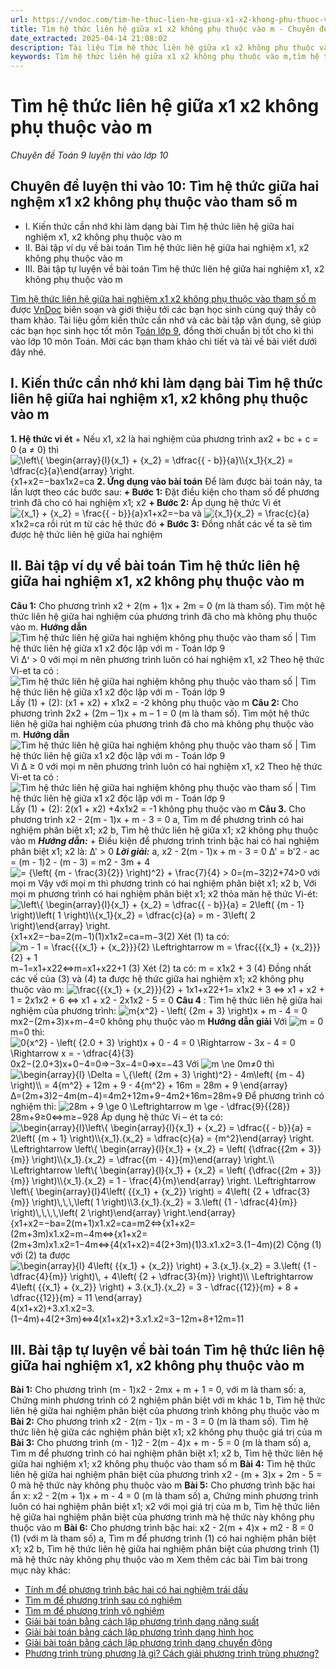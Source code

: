 ```yaml
---
url: https://vndoc.com/tim-he-thuc-lien-he-giua-x1-x2-khong-phu-thuoc-vao-m-200984
title: Tìm hệ thức liên hệ giữa x1 x2 không phụ thuộc vào m - Chuyên đề Toán 9 luyện thi vào lớp 10 - VnDoc.com
date_extracted: 2025-04-14 21:08:02
description: Tài liệu Tìm hệ thức liên hệ giữa x1 x2 không phụ thuộc vào m do VnDoc biên soạn giúp các bạn học sinh ôn tập, củng cố thêm kiến thức để làm tốt đề tuyển sinh lớp 10 môn Toán sắp tới.
keywords: Tìm hệ thức liên hệ giữa x1 x2 không phụ thuộc vào m,tìm hệ thức liên hệ x1 x2 không phụ thuộc m,tìm biểu thức liên hệ giữa x1 và x2 không phụ thuộc vào m,đề thi tuyển sinh lớp 10,đề tuyển sinh lớp 10 môn toán,toán 9,chuyên đề toán 9,tìm hệ thức liên hệ giữa x và y không phụ thuộc vào m,hệ thức liên hệ là gì
---
```


# Tìm hệ thức liên hệ giữa x1 x2 không phụ thuộc vào m
 _Chuyên đề Toán 9 luyện thi vào lớp 10_
## Chuyên đề luyện thi vào 10: Tìm hệ thức giữa hai nghệm x1 x2 không phụ thuộc vào tham số m
  * I. Kiến thức cần nhớ khi làm dạng bài Tìm hệ thức liên hệ giữa hai nghiệm x1, x2 không phụ thuộc vào m
  * II. Bài tập ví dụ về bài toán Tìm hệ thức liên hệ giữa hai nghiệm x1, x2 không phụ thuộc vào m
  * III. Bài tập tự luyện về bài toán Tìm hệ thức liên hệ giữa hai nghiệm x1, x2 không phụ thuộc vào m

[Tìm hệ thức liên hệ giữa hai nghiệm x1 x2 không phụ thuộc vào tham số m](<https://vndoc.com/tim-he-thuc-lien-he-giua-x1-x2-khong-phu-thuoc-vao-m-200984>) được [VnDoc](<https://vndoc.com/>) biên soạn và giới thiệu tới các bạn học sinh cùng quý thầy cô tham khảo. Tài liệu gồm kiến thức cần nhớ và các bài tập vận dụng, sẽ giúp các bạn học sinh học tốt môn T[oán lớp 9](<https://vndoc.com/toan-lop9>), đồng thời chuẩn bị tốt cho kì thi vào lớp 10 môn Toán. Mời các bạn tham khảo chi tiết và tải về bài viết dưới đây nhé.
## I. Kiến thức cần nhớ khi làm dạng bài Tìm hệ thức liên hệ giữa hai nghiệm x1, x2 không phụ thuộc vào m
**1\. Hệ thức vi ét**
\+ Nếu x1, x2 là hai nghiệm của phương trình ax2 \+ bc + c = 0 \(a ≠ 0\) thì
![\\left\\{ \\begin{array}{l}{x_1} + {x_2} = \\dfrac{{ - b}}{a}\\\\{x_1}{x_2} = \\dfrac{c}{a}\\end{array} \\right.](https://i.vdoc.vn/data/image/blank.png)\{x1+x2=−bax1x2=ca
**2\. Ứng dụng vào bài toán**
Để làm được bài toán này, ta lần lượt theo các bước sau:
**\+ Bước 1:** Đặt điều kiện cho tham số để phương trình đã cho có hai nghiệm x1; x2
**\+ Bước 2:** Áp dụng hệ thức Vi ét ![{x_1} + {x_2} = \\frac{{ - b}}{a}](https://i.vdoc.vn/data/image/blank.png)x1+x2=−ba và ![{x_1}{x_2} = \\frac{c}{a}](https://i.vdoc.vn/data/image/blank.png)x1x2=ca rồi rút m từ các hệ thức đó
**\+ Bước 3:** Đồng nhất các vế ta sẽ tìm được hệ thức liên hệ giữa hai nghiệm
## II. Bài tập ví dụ về bài toán Tìm hệ thức liên hệ giữa hai nghiệm x1, x2 không phụ thuộc vào m
**Câu 1:** Cho phương trình x2 \+ 2\(m + 1\)x + 2m = 0 \(m là tham số\). Tìm một hệ thức liên hệ giữa hai nghiệm của phương trình đã cho mà không phụ thuộc vào m.
**Hướng dẫn**
![Tìm hệ thức liên hệ giữa hai nghiệm không phụ thuộc vào tham số | Tìm hệ thức liên hệ giữa x1 x2 độc lập với m - Toán lớp 9](https://i.vdoc.vn/data/image/2023/03/22/tim-he-thuc-lien-he-giua-hai-nghiem-khong-phu-thuoc-vao-tham-so-a06.png)
Vì ∆ꞌ > 0 với mọi m nên phương trình luôn có hai nghiệm x1, x2
Theo hệ thức Vi-et ta có :
![Tìm hệ thức liên hệ giữa hai nghiệm không phụ thuộc vào tham số | Tìm hệ thức liên hệ giữa x1 x2 độc lập với m - Toán lớp 9](https://i.vdoc.vn/data/image/2023/03/22/tim-he-thuc-lien-he-giua-hai-nghiem-khong-phu-thuoc-vao-tham-so-a07.png)
Lấy \(1\) + \(2\): \(x1 \+ x2\) + x1x2 = -2 không phụ thuộc vào m
**Câu 2:** Cho phương trình 2x2 \+ \(2m – 1\)x + m – 1 = 0 \(m là tham số\). Tìm một hệ thức liên hệ giữa hai nghiệm của phương trình đã cho mà không phụ thuộc vào m.
**Hướng dẫn**
![Tìm hệ thức liên hệ giữa hai nghiệm không phụ thuộc vào tham số | Tìm hệ thức liên hệ giữa x1 x2 độc lập với m - Toán lớp 9](https://i.vdoc.vn/data/image/2023/03/22/tim-he-thuc-lien-he-giua-hai-nghiem-khong-phu-thuoc-vao-tham-so-a08.png)
Vì ∆ ≥ 0 với mọi m nên phương trình luôn có hai nghiệm x1, x2
Theo hệ thức Vi-et ta có :
![Tìm hệ thức liên hệ giữa hai nghiệm không phụ thuộc vào tham số | Tìm hệ thức liên hệ giữa x1 x2 độc lập với m - Toán lớp 9](https://i.vdoc.vn/data/image/2023/03/22/tim-he-thuc-lien-he-giua-hai-nghiem-khong-phu-thuoc-vao-tham-so-a09.png)
Lấy \(1\) + \(2\): 2\(x1 \+ x2\) +4x1x2 = -1 không phụ thuộc vào m
**Câu 3.** Cho phương trình x2 \- 2\(m - 1\)x + m - 3 = 0
a, Tìm m để phương trình có hai nghiệm phân biệt x1; x2
b, Tìm hệ thức liên hệ giữa x1; x2 không phụ thuộc vào m
 _**Hướng dẫn:**_
\+ Điều kiện để phương trình trình bậc hai có hai nghiệm phân biệt x1; x2 là: ∆' > 0
 _**Lời giải:**_
a, x2 \- 2\(m - 1\)x + m - 3 = 0
∆' = b'2 \- ac = \(m - 1\)2 \- \(m - 3\) = m2 \- 3m + 4 ![= {\\left\( {m - \\frac{3}{2}} \\right\)^2} + \\frac{7}{4} > 0](https://i.vdoc.vn/data/image/blank.png)=\(m−32\)2+74>0 với mọi m
Vậy với mọi m thì phương trình có hai nghiệm phân biệt x1; x2
b, Với mọi m phương trình có hai nghiệm phân biệt x1; x2 thỏa mãn hệ thức Vi-ét:
![\\left\\{ \\begin{array}{l}{x_1} + {x_2} = \\dfrac{{ - b}}{a} = 2\\left\( {m - 1} \\right\)\\left\( 1 \\right\)\\\\{x_1}{x_2} = \\dfrac{c}{a} = m - 3\\left\( 2 \\right\)\\end{array} \\right.](https://i.vdoc.vn/data/image/blank.png)\{x1+x2=−ba=2\(m−1\)\(1\)x1x2=ca=m−3\(2\)
Xét \(1\) ta có: ![m - 1 = \\frac{{{x_1} + {x_2}}}{2} \\Leftrightarrow m = \\frac{{{x_1} + {x_2}}}{2} + 1](https://i.vdoc.vn/data/image/blank.png)m−1=x1+x22⇔m=x1+x22+1 \(3\)
Xét \(2\) ta có: m = x1x2 \+ 3 \(4\)
Đồng nhất các vế của \(3\) và \(4\) ta được hệ thức giữa hai nghiệm x1; x2 không phụ thuộc vào m:
![\\frac{{{x_1} + {x_2}}}{2} + 1](https://i.vdoc.vn/data/image/blank.png)x1+x22+1= x1x2 \+ 3 ⇔ x1 \+ x2 \+ 1 = 2x1x2 \+ 6 ⇔ x1 \+ x2 \- 2x1x2 \- 5 = 0
**Câu 4** : Tìm hệ thức liên hệ giữa hai nghiệm của phương trình:
![m{x^2} - \\left\( {2m + 3} \\right\)x + m - 4 = 0](https://i.vdoc.vn/data/image/blank.png)mx2−\(2m+3\)x+m−4=0 không phụ thuộc vào m
**Hướng dẫn giải**
Với ![m = 0](https://i.vdoc.vn/data/image/blank.png)m=0 thì: ![0{x^2} - \\left\( {2.0 + 3} \\right\)x + 0 - 4 = 0 \\Rightarrow  - 3x - 4 = 0 \\Rightarrow x =  - \\dfrac{4}{3}](https://i.vdoc.vn/data/image/blank.png)0x2−\(2.0+3\)x+0−4=0⇒−3x−4=0⇒x=−43
Với ![m \\ne 0](https://i.vdoc.vn/data/image/blank.png)m≠0 thì ![\\begin{array}{l}
\\Delta  = \\,{\\left\( {2m + 3} \\right\)^2} - 4m\\left\( {m - 4} \\right\)\\\\
 = 4{m^2} + 12m + 9 - 4{m^2} + 16m = 28m + 9
\\end{array}](https://i.vdoc.vn/data/image/blank.png)Δ=\(2m+3\)2−4m\(m−4\)=4m2+12m+9−4m2+16m=28m+9
Để phương trình có nghiệm thì:
![28m + 9 \\ge 0 \\Leftrightarrow m \\ge  - \\dfrac{9}{{28}}](https://i.vdoc.vn/data/image/blank.png)28m+9≥0⇔m≥−928
Áp dụng hệ thức Vi – ét ta có:
![\\begin{array}{l}\\left\\{ \\begin{array}{l}{x_1} + {x_2} = \\dfrac{{ - b}}{a} = 2\\left\( {m + 1} \\right\)\\\\{x_1}.{x_2} = \\dfrac{c}{a} = {m^2}\\end{array} \\right. \\Leftrightarrow \\left\\{ \\begin{array}{l}{x_1} + {x_2} = \\left\( {\\dfrac{{2m + 3}}{m}} \\right\)\\\\{x_1}.{x_2} = \\dfrac{{m - 4}}{m}\\end{array} \\right.\\\\ \\Leftrightarrow \\left\\{ \\begin{array}{l}{x_1} + {x_2} = \\left\( {\\dfrac{{2m + 3}}{m}} \\right\)\\\\{x_1}.{x_2} = 1 - \\frac{4}{m}\\end{array} \\right. \\Leftrightarrow \\left\\{ \\begin{array}{l}4\\left\( {{x_1} + {x_2}} \\right\) = 4\\left\( {2 + \\dfrac{3}{m}} \\right\)\\,\\,\\,\\left\( 1 \\right\)\\\\3.{x_1}.{x_2} = 3.\\left\( {1 - \\dfrac{4}{m}} \\right\)\\,\\,\\,\\,\\left\( 2 \\right\)\\end{array} \\right.\\end{array}](https://i.vdoc.vn/data/image/blank.png)\{x1+x2=−ba=2\(m+1\)x1.x2=ca=m2⇔\{x1+x2=\(2m+3m\)x1.x2=m−4m⇔\{x1+x2=\(2m+3m\)x1.x2=1−4m⇔\{4\(x1+x2\)=4\(2+3m\)\(1\)3.x1.x2=3.\(1−4m\)\(2\)
Cộng \(1\) với \(2\) ta được
![\\begin{array}{l}
4\\left\( {{x_1} + {x_2}} \\right\) + 3.{x_1}.{x_2} = 3.\\left\( {1 - \\dfrac{4}{m}} \\right\)\\, + 4\\left\( {2 + \\dfrac{3}{m}} \\right\)\\\\
 \\Leftrightarrow 4\\left\( {{x_1} + {x_2}} \\right\) + 3.{x_1}.{x_2} = 3 - \\dfrac{{12}}{m} + 8 + \\dfrac{{12}}{m} = 11
\\end{array}](https://i.vdoc.vn/data/image/blank.png)4\(x1+x2\)+3.x1.x2=3.\(1−4m\)+4\(2+3m\)⇔4\(x1+x2\)+3.x1.x2=3−12m+8+12m=11
## III. Bài tập tự luyện về bài toán Tìm hệ thức liên hệ giữa hai nghiệm x1, x2 không phụ thuộc vào m
**Bài 1:** Cho phương trình \(m - 1\)x2 \- 2mx + m + 1 = 0, với m là tham số:
a, Chứng minh phương trình có 2 nghiệm phân biệt với m khác 1
b, Tìm hệ thức liên hệ giữa hai nghiệm phân biệt của phương trình không phụ thuộc vào m
**Bài 2:** Cho phương trình x2 \- 2\(m - 1\)x - m - 3 = 0 \(m là tham số\). Tìm hệ thức liên hệ giữa các nghiệm phân biệt x1; x2 không phụ thuộc giá trị của m
**Bài 3:** Cho phương trình \(m - 1\)2 \- 2\(m - 4\)x + m - 5 = 0 \(m là tham số\)
a, Tìm m để phương trình có hai nghiệm phân biệt x1; x2
b, Tìm hệ thức liên hệ giữa hai nghiệm x1; x2 không phụ thuộc vào tham số m
**Bài 4:** Tìm hệ thức liên hệ giữa hai nghiệm phân biệt của phương trình x2 \- \(m + 3\)x + 2m - 5 = 0 mà hệ thức này không phụ thuộc vào m
**Bài 5:** Cho phương trình bậc hai ẩn x: x2 \- 2\(m + 1\)x + m - 4 = 0 \(m là tham số\)
a, Chứng minh phương trình luôn có hai nghiệm phân biệt x1; x2 với mọi giá trị của m
b, Tìm hệ thức liên hệ giữa hai nghiệm phân biệt của phương trình mà hệ thức này không phụ thuộc vào m
**Bài 6:** Cho phương trình bậc hai: x2 \- 2\(m + 4\)x + m2 \- 8 = 0 \(1\) \(với m là tham số\)
a, Tìm m để phương trình \(1\) có hai nghiệm phân biệt x1; x2
b, Tìm hệ thức liên hệ giữa hai nghiệm phân biệt của phương trình \(1\) mà hệ thức này không phụ thuộc vào m
Xem thêm các bài Tìm bài trong mục này khác:
  * [Tính m để phương trình bậc hai có hai nghiệm trái dấu](</tinh-m-de-phuong-trinh-bac-hai-co-hai-nghiem-trai-dau-201427>)
  * [Tìm m để phương trình sau có nghiệm](</tim-m-de-phuong-trinh-sau-co-nghiem-200690>)
  * [Tìm m để phương trình vô nghiệm](</tim-m-de-he-phuong-trinh-sau-vo-nghiem-200715>)
  * [Giải bài toán bằng cách lập phương trình dạng năng suất](</giai-bai-toan-bang-cach-lap-phuong-trinh-dang-nang-suat-203079>)
  * [Giải bài toán bằng cách lập phương trình dạng hình học](</giai-bai-toan-bang-cach-lap-phuong-trinh-dang-hinh-hoc-203091>)
  * [Giải bài toán bằng cách lập phương trình dạng chuyển động](</giai-bai-toan-bang-cach-lap-phuong-trinh-dang-chuyen-dong-203114>)
  * [Phương trình trùng phương là gì? Cách giải phương trình trùng phương?](</phuong-trinh-trung-phuong-la-gi-cach-giai-phuong-trinh-trung-phuong-201537>)

